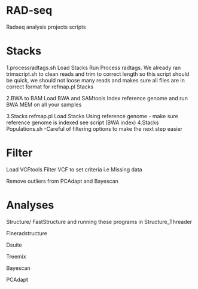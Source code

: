 # RAD-seq
Radseq analysis projects scripts

# Stacks

1.processradtags.sh
Load Stacks
Run Process radtags. We already ran trimscript.sh to clean reads and trim to correct length so this script should be quick, we should not loose many reads and makes sure all files are in correct format for refmap.pl Stacks

2.BWA to BAM
Load BWA and SAMtools
Index reference genome and run BWA MEM on all your samples

3.Stacks refmap.pl
Load Stacks
Using reference genome - make sure reference genome is indexed see script (BWA index)
4.Stacks Populations.sh
-Careful of filtering options to make the next step easier

# Filter
Load VCFtools
Filter VCF to set criteria i.e Missing data

Remove outliers from PCAdapt and Bayescan
# Analyses
Structure/ FastStructure and running these programs in Structure_Threader 

Fineradstructure

Dsuite

Treemix

Bayescan

PCAdapt





